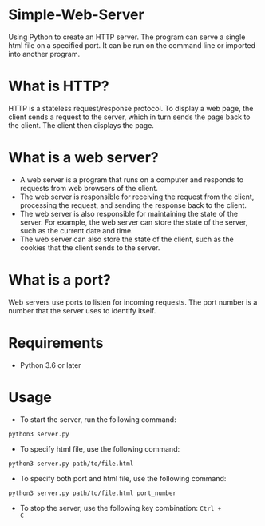 # Simple-Web-Server
Using Python to create an HTTP server. The program can serve a single html file on a specified port. It can be run on the command line or imported into another program. 

<h1>What is HTTP?</h1>
HTTP is a stateless request/response protocol. To display a web page, the client sends a request to the server, which in turn sends the page back to the client. The client then displays the page.

<h1>What is a web server?</h1>

* A web server is a program that runs on a computer and responds to requests from web browsers of the client. 
* The web server is responsible for receiving the request from the client, processing the request, and sending the response back to the client. 
* The web server is also responsible for maintaining the state of the server. For example, the web server can store the state of the server, such as the current date and time. 
* The web server can also store the state of the client, such as the cookies that the client sends to the server.

<h1>What is a port?</h1>
Web servers use ports to listen for incoming requests. The port number is a number that the server uses to identify itself.

<h1>Requirements</h1>

* Python 3.6 or later

<h1>Usage</h1>

* To start the server, run the following command:

```
python3 server.py
```

* To specify html file, use the following command:

```
python3 server.py path/to/file.html
```

* To specify both port and html file, use the following command:

```
python3 server.py path/to/file.html port_number
```

* To stop the server, use the following key combination: <code>Ctrl + C</code>
